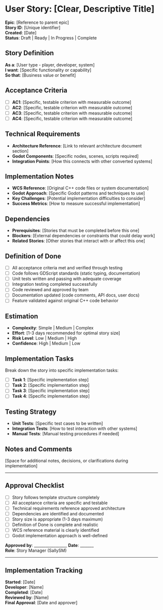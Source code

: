 # User Story: [Clear, Descriptive Title]

**Epic**: [Reference to parent epic]  
**Story ID**: [Unique identifier]  
**Created**: [Date]  
**Status**: Draft | Ready | In Progress | Complete

## Story Definition
**As a**: [User type - player, developer, system]  
**I want**: [Specific functionality or capability]  
**So that**: [Business value or benefit]

## Acceptance Criteria
- [ ] **AC1**: [Specific, testable criterion with measurable outcome]
- [ ] **AC2**: [Specific, testable criterion with measurable outcome]
- [ ] **AC3**: [Specific, testable criterion with measurable outcome]
- [ ] **AC4**: [Specific, testable criterion with measurable outcome]

## Technical Requirements
- **Architecture Reference**: [Link to relevant architecture document section]
- **Godot Components**: [Specific nodes, scenes, scripts required]
- **Integration Points**: [How this connects with other converted systems]

## Implementation Notes
- **WCS Reference**: [Original C++ code files or system documentation]
- **Godot Approach**: [Specific Godot patterns and techniques to use]
- **Key Challenges**: [Potential implementation difficulties to consider]
- **Success Metrics**: [How to measure successful implementation]

## Dependencies
- **Prerequisites**: [Stories that must be completed before this one]
- **Blockers**: [External dependencies or constraints that could delay work]
- **Related Stories**: [Other stories that interact with or affect this one]

## Definition of Done
- [ ] All acceptance criteria met and verified through testing
- [ ] Code follows GDScript standards (static typing, documentation)
- [ ] Unit tests written and passing with adequate coverage
- [ ] Integration testing completed successfully
- [ ] Code reviewed and approved by team
- [ ] Documentation updated (code comments, API docs, user docs)
- [ ] Feature validated against original C++ code behavior

## Estimation
- **Complexity**: Simple | Medium | Complex
- **Effort**: [1-3 days recommended for optimal story size]
- **Risk Level**: Low | Medium | High
- **Confidence**: High | Medium | Low

## Implementation Tasks
Break down the story into specific implementation tasks:
- [ ] **Task 1**: [Specific implementation step]
- [ ] **Task 2**: [Specific implementation step]
- [ ] **Task 3**: [Specific implementation step]
- [ ] **Task 4**: [Specific implementation step]

## Testing Strategy
- **Unit Tests**: [Specific test cases to be written]
- **Integration Tests**: [How to test interaction with other systems]
- **Manual Tests**: [Manual testing procedures if needed]

## Notes and Comments
[Space for additional notes, decisions, or clarifications during implementation]

---

## Approval Checklist
- [ ] Story follows template structure completely
- [ ] All acceptance criteria are specific and testable
- [ ] Technical requirements reference approved architecture
- [ ] Dependencies are identified and documented
- [ ] Story size is appropriate (1-3 days maximum)
- [ ] Definition of Done is complete and realistic
- [ ] WCS reference material is clearly identified
- [ ] Godot implementation approach is well-defined

**Approved by**: _________________ **Date**: _______  
**Role**: Story Manager (SallySM)

---

## Implementation Tracking
**Started**: [Date]  
**Developer**: [Name]  
**Completed**: [Date]  
**Reviewed by**: [Name]  
**Final Approval**: [Date and approver]
